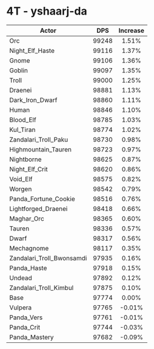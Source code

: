 # 4T - yshaarj-da
| Actor | DPS | Increase |
|---|:---:|:---:|
|Orc|99248|1.51%|
|Night_Elf_Haste|99116|1.37%|
|Gnome|99106|1.36%|
|Goblin|99097|1.35%|
|Troll|99000|1.25%|
|Draenei|98881|1.13%|
|Dark_Iron_Dwarf|98860|1.11%|
|Human|98846|1.10%|
|Blood_Elf|98785|1.03%|
|Kul_Tiran|98774|1.02%|
|Zandalari_Troll_Paku|98730|0.98%|
|Highmountain_Tauren|98723|0.97%|
|Nightborne|98625|0.87%|
|Night_Elf_Crit|98620|0.86%|
|Void_Elf|98575|0.82%|
|Worgen|98542|0.79%|
|Panda_Fortune_Cookie|98516|0.76%|
|Lightforged_Draenei|98418|0.66%|
|Maghar_Orc|98365|0.60%|
|Tauren|98336|0.57%|
|Dwarf|98317|0.56%|
|Mechagnome|98117|0.35%|
|Zandalari_Troll_Bwonsamdi|97935|0.16%|
|Panda_Haste|97918|0.15%|
|Undead|97892|0.12%|
|Zandalari_Troll_Kimbul|97875|0.10%|
|Base|97774|0.00%|
|Vulpera|97765|-0.01%|
|Panda_Vers|97761|-0.01%|
|Panda_Crit|97744|-0.03%|
|Panda_Mastery|97682|-0.09%|
